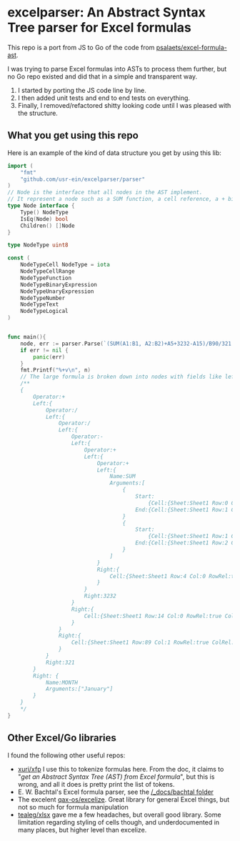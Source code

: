 # excelparser: An Abstract Syntax Tree parser for Excel formulas

This repo is a port from JS to Go of the code from [psalaets/excel-formula-ast](https://github.com/psalaets/excel-formula-ast/tree/master).

I was trying to parse Excel formulas into ASTs to process them further, but no Go repo existed and did that in a simple and transparent way.

1. I started by porting the JS code line by line.
2. I then added unit tests and end to end tests on everything.
3. Finally, I removed/refactored shitty looking code until I was pleased with the structure.

## What you get using this repo

Here is an example of the kind of data structure you get by using this lib:

```go
import (
    "fmt"
    "github.com/usr-ein/excelparser/parser"
)
// Node is the interface that all nodes in the AST implement.
// It represent a node such as a SUM function, a cell reference, a + binary expression, etc.
type Node interface {
	Type() NodeType
	IsEq(Node) bool
	Children() []Node
}

type NodeType uint8

const (
	NodeTypeCell NodeType = iota
	NodeTypeCellRange
	NodeTypeFunction
	NodeTypeBinaryExpression
	NodeTypeUnaryExpression
	NodeTypeNumber
	NodeTypeText
	NodeTypeLogical
)


func main(){
    node, err := parser.Parse(`(SUM(A1:B1, A2:B2)+A5+3232-A15)/B90/321.0+MONTH("January")`, `Sheet1`)
    if err != nil {
        panic(err)
    }
    fmt.Printf("%+v\n", n)
    // The large formula is broken down into nodes with fields like left/right/operator etc.
    /**
    {
        Operator:+
        Left:{
            Operator:/ 
            Left:{
                Operator:/ 
                Left:{
                    Operator:- 
                    Left:{
                        Operator:+ 
                        Left:{
                            Operator:+ 
                            Left:{
                                Name:SUM 
                                Arguments:[
                                    {
                                        Start:
                                            {Cell:{Sheet:Sheet1 Row:0 Col:0 RowRel:true ColRel:true}} 
                                        End:{Cell:{Sheet:Sheet1 Row:1 Col:2 RowRel:true ColRel:true}}
                                    }
                                    {
                                        Start:
                                            {Cell:{Sheet:Sheet1 Row:1 Col:0 RowRel:true ColRel:true}}
                                        End:{Cell:{Sheet:Sheet1 Row:2 Col:2 RowRel:true ColRel:true}}
                                    }
                                ]
                            }
                            Right:{
                                Cell:{Sheet:Sheet1 Row:4 Col:0 RowRel:true ColRel:true}
                            }
                        }
                        Right:3232
                    }
                    Right:{
                        Cell:{Sheet:Sheet1 Row:14 Col:0 RowRel:true ColRel:true}
                    }
                }
                Right:{
                    Cell:{Sheet:Sheet1 Row:89 Col:1 RowRel:true ColRel:true}
                }
            }
            Right:321
        }
        Right: {
            Name:MONTH
            Arguments:["January"]
        }
    }
    */
}

```

## Other Excel/Go libraries

I found the following other useful repos:

- [xuri/xfp](https://github.com/xuri/efp) I use this to tokenize formulas here. From the doc, it claims to "*get an Abstract Syntax Tree (AST) from Excel formula*", but this is wrong, and all it does is pretty print the list of tokens.
- E. W. Bachtal's Excel formula parser, see the [/_docs/bachtal folder](_docs/bachtal/)
- The excelent [qax-os/excelize](https://github.com/qax-os/excelize). Great library for general Excel things, but not so much for formula manipulation
- [tealeg/xlsx](https://github.com/tealeg/xlsx) gave me a few headaches, but overall good library. Some limitation regarding styling of cells though, and underdocumented in many places, but higher level than excelize.
